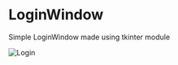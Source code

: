 # LoginWindow
Simple LoginWindow made using tkinter module

![Login](https://user-images.githubusercontent.com/63019595/138111656-b0e57c18-7fd7-4ae5-ac2d-90c284238128.png)

